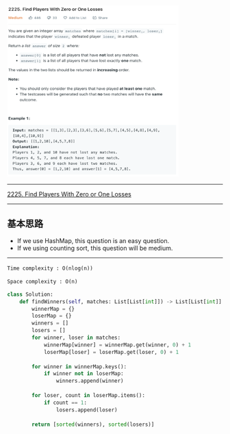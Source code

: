 <img src="2022-11-27-20-48-11.png" width="400" height="400"/>

___
[2225. Find Players With Zero or One Losses](https://leetcode.com/problems/find-players-with-zero-or-one-losses/)
___


## 基本思路
* If we use HashMap, this question is an easy question.
* If we using counting sort, this question will be medium.

___

`Time complexity : O(nlog(n))`

`Space complexity : O(n)`
```python
class Solution:
    def findWinners(self, matches: List[List[int]]) -> List[List[int]]:
        winnerMap = {} 
        loserMap = {}
        winners = []
        losers = []
        for winner, loser in matches:
            winnerMap[winner] = winnerMap.get(winner, 0) + 1
            loserMap[loser] = loserMap.get(loser, 0) + 1
        
        for winner in winnerMap.keys():
            if winner not in loserMap:
                winners.append(winner)
        
        for loser, count in loserMap.items():
            if count == 1:
                losers.append(loser)
        
        return [sorted(winners), sorted(losers)]
```